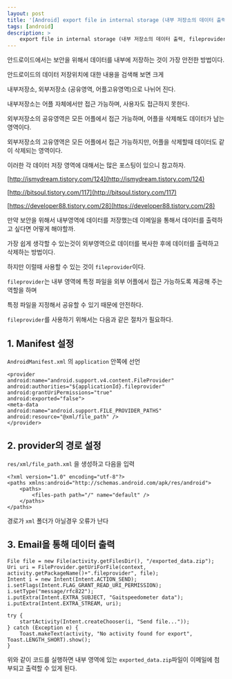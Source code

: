 ```yaml
---
layout: post
title: '[Android] export file in internal storage (내부 저장소의 데이터 출력, fileprovider)'
tags: [android]
description: >
    export file in internal storage (내부 저장소의 데이터 출력, fileprovider)
---
```


안드로이드에서는 보안을 위해서 데이터를 내부에 저장하는 것이 가장 안전한 방법이다. 

안드로이드의 데이터 저장위치에 대한 내용을 검색해 보면 크게 

내부저장소, 외부저장소 (공유영역, 어플고유영역)으로 나뉘어 진다.

내부저장소는 어플 자체에서만 접근 가능하며, 사용자도 접근하지 못한다. 

외부저장소의 공유영역은 모든 어플에서 접근 가능하며, 어플을 삭제해도 데이터가 남는 영역이다. 

외부저장소의 고유영역은 모든 어플에서 접근 가능하지만, 어플을 삭제할때 데이터도 같이 삭제되는 영역이다.

이러한 각 데이터 저장 영역에 대해서는 많은 포스팅이 있으니 참고하자.

[http://ismydream.tistory.com/124](http://ismydream.tistory.com/124)

[http://bitsoul.tistory.com/117](http://bitsoul.tistory.com/117)

[https://developer88.tistory.com/28](https://developer88.tistory.com/28)

만약 보안을 위해서 내부영역에 데이터를 저장했는데 이메일을 통해서 데이터를 출력하고 싶다면 어떻게 해야할까.

가장 쉽게 생각할 수 있는것이 외부영역으로 데이터를 복사한 후에 데이터를 출력하고 삭제하는 방법이다. 

하지만 이럴때 사용할 수 있는 것이 `fileprovider`이다. 

`fileprovider`는 내부 영역에 특정 파일을 외부 어플에서 접근 가능하도록 제공해 주는 역할을 하며

특정 파일을 지정해서 공유할 수 있기 때문에 안전하다. 

`fileprovider`를 사용하기 위해서는 다음과 같은 절차가 필요하다. 


## 1. Manifest 설정

`AndroidManifest.xml` 의 `application` 안쪽에 선언

```
<provider
android:name="android.support.v4.content.FileProvider"
android:authorities="${applicationId}.fileprovider"
android:grantUriPermissions="true"
android:exported="false">
<meta-data
android:name="android.support.FILE_PROVIDER_PATHS"
android:resource="@xml/file_path" />
</provider>
```

## 2. provider의 경로 설정

`res/xml/file_path.xml` 을 생성하고 다음을 입력

```
<?xml version="1.0" encoding="utf-8"?>
<paths xmlns:android="http://schemas.android.com/apk/res/android">
    <paths>
        <files-path path="/" name="default" />
    </paths>
</paths>
```

경로가 `xml` 폴더가 아닐경우 오류가 난다


## 3. Email을 통해 데이터 출력

```
File file = new File(activity.getFilesDir(), "/exported_data.zip");
Uri uri = FileProvider.getUriForFile(context, activity.getPackageName()+".fileprovider", file);
Intent i = new Intent(Intent.ACTION_SEND);
i.setFlags(Intent.FLAG_GRANT_READ_URI_PERMISSION);
i.setType("message/rfc822");
i.putExtra(Intent.EXTRA_SUBJECT, "Gaitspeedometer data");
i.putExtra(Intent.EXTRA_STREAM, uri);

try {
    startActivity(Intent.createChooser(i, "Send file..."));
} catch (Exception e) {
    Toast.makeText(activity, "No activity found for export", Toast.LENGTH_SHORT).show();
}
```

위와 같이 코드를 실행하면 내부 영역에 있는 `exported_data.zip`파일이 이메일에 첨부되고 출력할 수 있게 된다.


